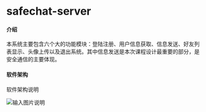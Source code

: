 # safechat-server

#### 介绍
本系统主要包含六个大的功能模块：登陆注册、用户信息获取、信息发送、好友列表显示、头像上传以及退出系统。其中信息发送是本次课程设计最重要的部分，是安全通信的主要体现。
#### 软件架构
软件架构说明

![输入图片说明](https://images.gitee.com/uploads/images/2022/0609/191214_b6fd987d_8950950.png "屏幕截图.png")
